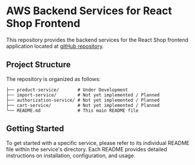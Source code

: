 # AWS Backend Services for React Shop Frontend

This repository provides the backend services for the React Shop frontend application located at [gitHub repository](https://github.com/SunSundr/nodejs-aws-shop-react).

## Project Structure

The repository is organized as follows:

```
├── product-service/       # Under Development
├── import-service/        # Not yet implemented / Planned
├── authorization-service/ # Not yet implemented / Planned
├── cart-service/          # Not yet implemented / Planned
└── README.md              # This main README file
```

## Getting Started

To get started with a specific service, please refer to its individual README file within the service's directory. Each README provides detailed instructions on installation, configuration, and usage.